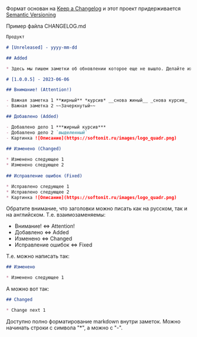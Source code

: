 ﻿Формат основан на [Keep a Changelog](http://keepachangelog.com/) и этот проект придерживается [Semantic Versioning](http://semver.org/)

Пример файла CHANGELOG.md

```markdown
Продукт

# [Unreleased] - yyyy-mm-dd

## Added

* Здесь мы пишем заметки об обновлении которое еще не вышло. Делайте их как можно более простыми.

# [1.0.0.5] - 2023-06-06

## Внимание! (Attention!)

- Важная заметка 1 **жирный** *курсив* __снова жиный__ _снова курсив_
- Важная заметка 2 ~~Зачеркнутый~~

## Добавлено (Added)

- Добавлено дело 1 ***жирный курсив***
- Добавлено дело 2 `выделенный`
- Картинка ![Описание](https://softonit.ru/images/logo_quadr.png)
 
## Изменено (Changed)

* Изменено следующее 1
* Изменено следующее 2
 
## Исправление ошибок (Fixed)

* Исправлено следующее 1
* Исправлено следующее 2
* Картинка ![Описание](https://softonit.ru/images/logo_quadr.png)

```

Обратите внимание, что заголовки можно писать как на русском, так и на английском. Т.е. взаимозаменяемы:

* Внимание! <=> Attention!
* Добавлено <=> Added
* Изменено <=> Changed
* Исправление ошибок <=> Fixed

Т.е. можно написать так:

```markdown
## Изменено

* Изменено следующее 1
```

А можно вот так:

```markdown
## Changed

* Change next 1
```

Доступно полно форматирование markdown внутри заметок. Можно начинать строки с символа "*", а можно с "-".
